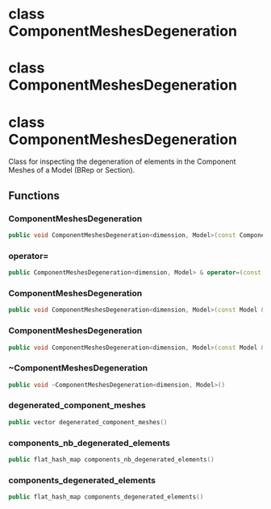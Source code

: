 # class ComponentMeshesDegeneration


# class ComponentMeshesDegeneration


# class ComponentMeshesDegeneration


 Class for inspecting the degeneration of elements in the Component Meshes of a Model (BRep or Section).



## Functions

### ComponentMeshesDegeneration

```cpp
public void ComponentMeshesDegeneration<dimension, Model>(const ComponentMeshesDegeneration<dimension, Model> & )
```


### operator=

```cpp
public ComponentMeshesDegeneration<dimension, Model> & operator=(const ComponentMeshesDegeneration<dimension, Model> & )
```


### ComponentMeshesDegeneration

```cpp
public void ComponentMeshesDegeneration<dimension, Model>(const Model & model)
```


### ComponentMeshesDegeneration

```cpp
public void ComponentMeshesDegeneration<dimension, Model>(const Model & model, _Bool verbose)
```


### ~ComponentMeshesDegeneration

```cpp
public void ~ComponentMeshesDegeneration<dimension, Model>()
```


### degenerated_component_meshes

```cpp
public vector degenerated_component_meshes()
```


### components_nb_degenerated_elements

```cpp
public flat_hash_map components_nb_degenerated_elements()
```


### components_degenerated_elements

```cpp
public flat_hash_map components_degenerated_elements()
```




